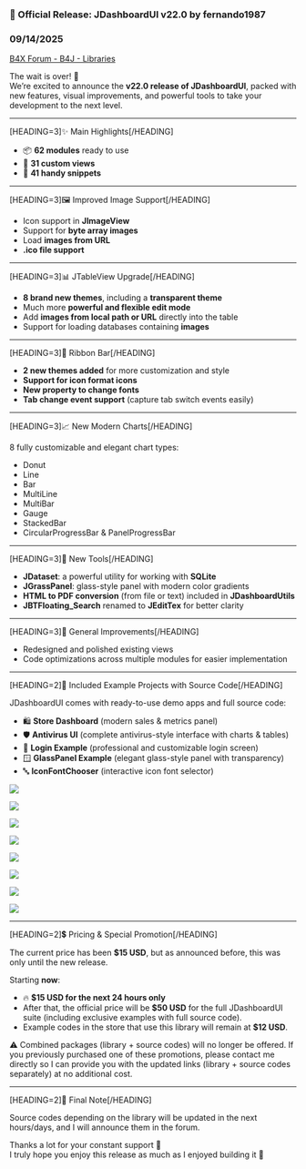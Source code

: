 ### 📢 Official Release: JDashboardUI v22.0 by fernando1987
### 09/14/2025
[B4X Forum - B4J - Libraries](https://www.b4x.com/android/forum/threads/168636/)

The wait is over! 🎉  
We’re excited to announce the **v22.0 release of JDashboardUI**, packed with new features, visual improvements, and powerful tools to take your development to the next level.  
  
  

---

  
  
[HEADING=3]✨ Main Highlights[/HEADING]  
  

- 📦 **62 modules** ready to use
- 🎨 **31 custom views**
- 🧩 **41 handy snippets**

  

---

  
  
[HEADING=3]🖼️ Improved Image Support[/HEADING]  
  

- Icon support in **JImageView**
- Support for **byte array images**
- Load **images from URL**
- **.ico file support**

  

---

  
  
[HEADING=3]📊 JTableView Upgrade[/HEADING]  
  

- **8 brand new themes**, including a **transparent theme**
- Much more **powerful and flexible edit mode**
- Add **images from local path or URL** directly into the table
- Support for loading databases containing **images**

  

---

  
  
[HEADING=3]🧭 Ribbon Bar[/HEADING]  
  

- **2 new themes added** for more customization and style
- **Support for icon format icons**
- **New property to change fonts**
- **Tab change event support** (capture tab switch events easily)

  

---

  
  
[HEADING=3]📈 New Modern Charts[/HEADING]  
  
8 fully customizable and elegant chart types:  
  
  

- Donut
- Line
- Bar
- MultiLine
- MultiBar
- Gauge
- StackedBar
- CircularProgressBar & PanelProgressBar

  

---

  
  
[HEADING=3]🔧 New Tools[/HEADING]  
  

- **JDataset**: a powerful utility for working with **SQLite**
- **JGrassPanel**: glass-style panel with modern color gradients
- **HTML to PDF conversion** (from file or text) included in **JDashboardUtils**
- **JBTFloating\_Search** renamed to **JEditTex** for better clarity

  

---

  
  
[HEADING=3]🎨 General Improvements[/HEADING]  
  

- Redesigned and polished existing views
- Code optimizations across multiple modules for easier implementation

  

---

  
  
[HEADING=2]📂 Included Example Projects with Source Code[/HEADING]  
  
JDashboardUI comes with ready-to-use demo apps and full source code:  
  
  

- 🛍️ **Store Dashboard** (modern sales & metrics panel)
- 🛡️ **Antivirus UI** (complete antivirus-style interface with charts & tables)
- 🔑 **Login Example** (professional and customizable login screen)
- 🪟 **GlassPanel Example** (elegant glass-style panel with transparency)
- 🔤 **IconFontChooser** (interactive icon font selector)

  
![](https://www.b4x.com/android/forum/attachments/166841)  
  
![](https://www.b4x.com/android/forum/attachments/166842)  
  
![](https://www.b4x.com/android/forum/attachments/166843)  
  
![](https://www.b4x.com/android/forum/attachments/166844)  
  
  
![](https://www.b4x.com/android/forum/attachments/166845)  
  
![](https://www.b4x.com/android/forum/attachments/166846)  
  
![](https://www.b4x.com/android/forum/attachments/166847)  
  
![](https://www.b4x.com/android/forum/attachments/166848)  
  
  
  
  
  

---

  
  
[HEADING=2]💲 Pricing & Special Promotion[/HEADING]  
  
The current price has been **$15 USD**, but as announced before, this was only until the new release.  
  
  
Starting **now**:  
  
  

- 🔥 **$15 USD for the next 24 hours only**
- After that, the official price will be **$50 USD** for the full JDashboardUI suite (including exclusive examples with full source code).
- Example codes in the store that use this library will remain at **$12 USD**.

  
⚠️ Combined packages (library + source codes) will no longer be offered. If you previously purchased one of these promotions, please contact me directly so I can provide you with the updated links (library + source codes separately) at no additional cost.  
  
  

---

  
  
[HEADING=2]📌 Final Note[/HEADING]  
  
Source codes depending on the library will be updated in the next hours/days, and I will announce them in the forum.  
  
  
Thanks a lot for your constant support 🙌  
I truly hope you enjoy this release as much as I enjoyed building it 🚀